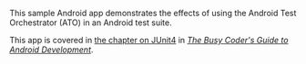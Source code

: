 This sample Android app demonstrates
the effects of using the Android Test Orchestrator (ATO) in an Android test suite.

This app is covered in 
[the chapter on JUnit4](https://commonsware.com/Android/previews/testing-with-junit4)
in [*The Busy Coder's Guide to Android Development*](https://commonsware.com/Android/).

